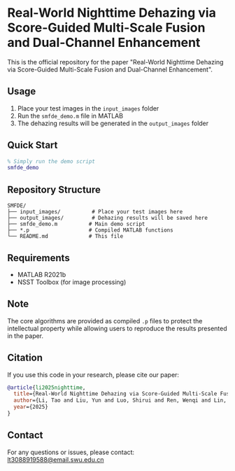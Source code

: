 # Real-World Nighttime Dehazing via Score-Guided Multi-Scale Fusion and Dual-Channel Enhancement

This is the official repository for the paper "Real-World Nighttime Dehazing via Score-Guided Multi-Scale Fusion and Dual-Channel Enhancement".

## Usage

1. Place your test images in the `input_images` folder
2. Run the `smfde_demo.m` file in MATLAB
3. The dehazing results will be generated in the `output_images` folder

## Quick Start

```matlab
% Simply run the demo script
smfde_demo
```

## Repository Structure

```
SMFDE/
├── input_images/          # Place your test images here
├── output_images/         # Dehazing results will be saved here
├── smfde_demo.m          # Main demo script
├── *.p                   # Compiled MATLAB functions
└── README.md             # This file
```

## Requirements

- MATLAB R2021b
- NSST Toolbox (for image processing)

## Note

The core algorithms are provided as compiled `.p` files to protect the intellectual property while allowing users to reproduce the results presented in the paper.



## Citation

If you use this code in your research, please cite our paper:

```bibtex
@article{li2025nighttime,
  title={Real-World Nighttime Dehazing via Score-Guided Multi-Scale Fusion and Dual-Channel Enhancement},
  author={Li, Tao and Liu, Yun and Luo, Shirui and Ren, Wenqi and Lin, Weisi},
  year={2025}
}
```

## Contact

For any questions or issues, please contact: lt3088919588@email.swu.edu.cn